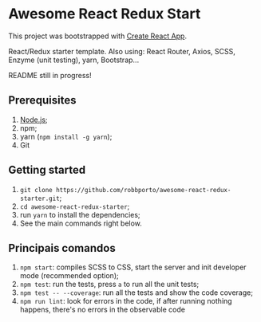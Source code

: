 # Awesome React Redux Start

This project was bootstrapped with [Create React App](https://github.com/facebookincubator/create-react-app).

React/Redux starter template. Also using: React Router, Axios, SCSS, Enzyme (unit testing), yarn, Bootstrap...

README still in progress!

## Prerequisites
1. [Node.js](https://nodejs.org/en/);
2. npm;
3. yarn (`npm install -g yarn`);
5. Git

## Getting started

1. `git clone https://github.com/robbporto/awesome-react-redux-starter.git`;
2. `cd awesome-react-redux-starter`;
3. run `yarn` to install the dependencies;
4. See the main commands right below.

## Principais comandos

1. `npm start`: compiles SCSS to CSS, start the server and init developer mode (recommended option);
2. `npm test`: run the tests, press `a` to run all the unit tests;
3. `npm test -- --coverage`: run all the tests and show the code coverage;
4. `npm run lint`: look for errors in the code, if after running nothing happens, there's no errors in the observable code